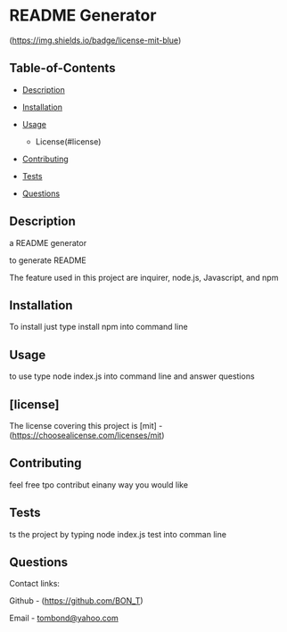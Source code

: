 # README Generator

  (https://img.shields.io/badge/license-mit-blue)
  
 
  ## Table-of-Contents
  * [Description](#description)
  * [Installation](#installation)
  * [Usage](#usage)

    * License(#license)
  * [Contributing](#contributing)
  * [Tests](#tests)
  * [Questions](#questions)
  
  ## Description

  a README generator

  to generate README

  The feature used in this project are inquirer, node.js, Javascript, and npm 
 
  ## Installation

  To install just type install npm into command line
 
  ## Usage

  to use type node index.js into command line and answer questions 

  
  ## [license]

  The license covering this project is 
    [mit] - (https://choosealicense.com/licenses/mit)
  
  ## Contributing
  
  feel free tpo contribut einany way you would like
 
  ## Tests

  ts the project by typing node index.js test into comman line
 
  ## Questions

  Contact links:

  Github - (https://github.com/BON_T)

  Email - tombond@yahoo.com

